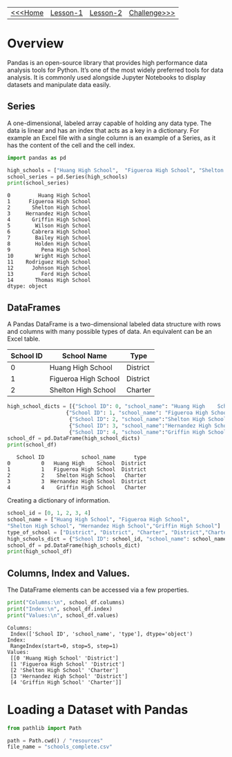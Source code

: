 |                                                |                          |                          |                                      |
|----------------------------------------------- |------------------------- |------------------------- |------------------------------------- |
| [<<<Home](https://albertov5.github.io/tec-data) | [Lesson-1](./lesson-1.md) | [Lesson-2](./lesson-2.md) | [Challenge>>>](./challenge/readme.md) |


# Overview

Pandas is an open-source library that provides high performance data analysis tools for Python. It&rsquo;s one of the most widely preferred tools for data analysis. It is commonly used alongside Jupyter Notebooks to display datasets and manipulate data easily.


## Series

A one-dimensional, labeled array capable of holding any data type. The data is linear and has an index that acts as a key in a dictionary. For example an Excel file with a single column is an example of a Series, as it has the content of the cell and the cell index.

```python
import pandas as pd

high_schools = ["Huang High School",  "Figueroa High School", "Shelton High School", "Hernandez High School","Griffin High School","Wilson High School", "Cabrera High School", "Bailey High School", "Holden High School", "Pena High School", "Wright High School","Rodriguez High School", "Johnson High School", "Ford High School", "Thomas High School"]
school_series = pd.Series(high_schools)
print(school_series)
```

    0         Huang High School
    1      Figueroa High School
    2       Shelton High School
    3     Hernandez High School
    4       Griffin High School
    5        Wilson High School
    6       Cabrera High School
    7        Bailey High School
    8        Holden High School
    9          Pena High School
    10       Wright High School
    11    Rodriguez High School
    12      Johnson High School
    13         Ford High School
    14       Thomas High School
    dtype: object


## DataFrames

A Pandas DataFrame is a two-dimensional labeled data structure with rows and columns with many possible types of data. An equivalent can be an Excel table.

| School ID | School Name          | Type     |
|--------- |-------------------- |-------- |
| 0         | Huang High School    | District |
| 1         | Figueroa High School | District |
| 2         | Shelton High School  | Charter  |

```python
high_school_dicts = [{"School ID": 0, "school_name": "Huang High    School", "type": "District"},
                   {"School ID": 1, "school_name": "Figueroa High School", "type": "District"},
                    {"School ID": 2, "school_name":"Shelton High School", "type": "Charter"},
                    {"School ID": 3, "school_name":"Hernandez High School", "type": "District"},
                    {"School ID": 4, "school_name":"Griffin High School", "type": "Charter"}]
school_df = pd.DataFrame(high_school_dicts)
print(school_df)
```

       School ID            school_name      type
    0          0   Huang High    School  District
    1          1   Figueroa High School  District
    2          2    Shelton High School   Charter
    3          3  Hernandez High School  District
    4          4    Griffin High School   Charter

Creating a dictionary of information.

```python
school_id = [0, 1, 2, 3, 4]
school_name = ["Huang High School", "Figueroa High School",
"Shelton High School", "Hernandez High School","Griffin High School"]
type_of_school = ["District", "District", "Charter", "District","Charter"]
high_schools_dict = {"School ID": school_id, "school_name": school_name, "type":type_of_school}
school_df = pd.DataFrame(high_schools_dict)
print(high_school_df)
```


## Columns, Index and Values.

The DataFrame elements can be accessed via a few properties.

```python
print("Columns:\n", school_df.columns)
print("Index:\n", school_df.index)
print("Values:\n", school_df.values)
```

    Columns:
     Index(['School ID', 'school_name', 'type'], dtype='object')
    Index:
     RangeIndex(start=0, stop=5, step=1)
    Values:
     [[0 'Huang High School' 'District']
     [1 'Figueroa High School' 'District']
     [2 'Shelton High School' 'Charter']
     [3 'Hernandez High School' 'District']
     [4 'Griffin High School' 'Charter']]


# Loading a Dataset with Pandas

```python
from pathlib import Path

path = Path.cwd() / "resources"
file_name = "schools_complete.csv"


```
